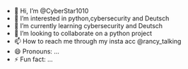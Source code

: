 - 👋 Hi, I’m @CyberStar1010
- 👀 I’m interested in python,cybersecurity and Deutsch
- 🌱 I’m currently learning cybersecurity and Deutsch
- 💞️ I’m looking to collaborate on a python project
- 📫 How to reach me through my insta acc @rancy_talking
- 😄 Pronouns: ...
- ⚡ Fun fact: ...

<!---
CyberStar1010/CyberStar1010 is a ✨ special ✨ repository because its `README.md` (this file) appears on your GitHub profile.
You can click the Preview link to take a look at your changes.
--->
